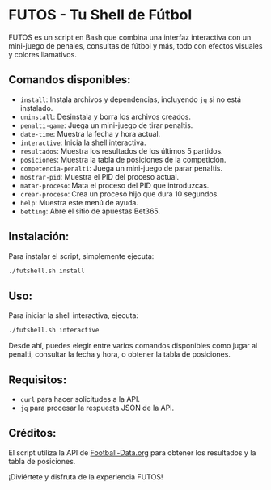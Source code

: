 
# FUTOS - Tu Shell de Fútbol

FUTOS es un script en Bash que combina una interfaz interactiva con un mini-juego de penales, consultas de fútbol y más, todo con efectos visuales y colores llamativos.

## Comandos disponibles:
- `install`: Instala archivos y dependencias, incluyendo `jq` si no está instalado.
- `uninstall`: Desinstala y borra los archivos creados.
- `penalti-game`: Juega un mini-juego de tirar penaltis.
- `date-time`: Muestra la fecha y hora actual.
- `interactive`: Inicia la shell interactiva.
- `resultados`: Muestra los resultados de los últimos 5 partidos.
- `posiciones`: Muestra la tabla de posiciones de la competición.
- `competencia-penalti`: Juega un mini-juego de parar penaltis.
- `mostrar-pid`: Muestra el PID del proceso actual.
- `matar-proceso`: Mata el proceso del PID que introduzcas.
- `crear-proceso`: Crea un proceso hijo que dura 10 segundos.
- `help`: Muestra este menú de ayuda.
- `betting`: Abre el sitio de apuestas Bet365.

## Instalación:
Para instalar el script, simplemente ejecuta:

```bash
./futshell.sh install
```

## Uso:
Para iniciar la shell interactiva, ejecuta:

```bash
./futshell.sh interactive
```

Desde ahí, puedes elegir entre varios comandos disponibles como jugar al penalti, consultar la fecha y hora, o obtener la tabla de posiciones.

## Requisitos:
- `curl` para hacer solicitudes a la API.
- `jq` para procesar la respuesta JSON de la API.

## Créditos:
El script utiliza la API de [Football-Data.org](https://www.football-data.org/) para obtener los resultados y la tabla de posiciones.

¡Diviértete y disfruta de la experiencia FUTOS!
